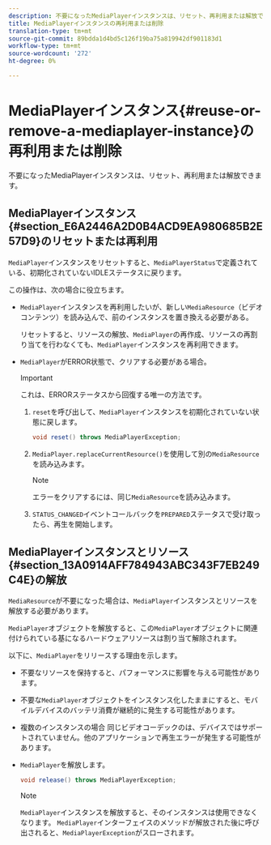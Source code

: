 ```yaml
---
description: 不要になったMediaPlayerインスタンスは、リセット、再利用または解放できます。
title: MediaPlayerインスタンスの再利用または削除
translation-type: tm+mt
source-git-commit: 89bdda1d4bd5c126f19ba75a819942df901183d1
workflow-type: tm+mt
source-wordcount: '272'
ht-degree: 0%

---
```



# MediaPlayerインスタンス{#reuse-or-remove-a-mediaplayer-instance}の再利用または削除

不要になったMediaPlayerインスタンスは、リセット、再利用または解放できます。

## MediaPlayerインスタンス{#section_E6A2446A2D0B4ACD9EA980685B2E57D9}のリセットまたは再利用

`MediaPlayer`インスタンスをリセットすると、`MediaPlayerStatus`で定義されている、初期化されていないIDLEステータスに戻ります。

この操作は、次の場合に役立ちます。

* `MediaPlayer`インスタンスを再利用したいが、新しい`MediaResource`（ビデオコンテンツ）を読み込んで、前のインスタンスを置き換える必要がある。

   リセットすると、リソースの解放、`MediaPlayer`の再作成、リソースの再割り当てを行わなくても、`MediaPlayer`インスタンスを再利用できます。

* `MediaPlayer`がERROR状態で、クリアする必要がある場合。

   >[!IMPORTANT]
   >
   >これは、ERRORステータスから回復する唯一の方法です。

   1. `reset`を呼び出して、`MediaPlayer`インスタンスを初期化されていない状態に戻します。

      ```java
      void reset() throws MediaPlayerException; 
      ```

   1. `MediaPlayer.replaceCurrentResource()`を使用して別の`MediaResource`を読み込みます。

      >[!NOTE]
      >
      >エラーをクリアするには、同じ`MediaResource`を読み込みます。

   1. `STATUS_CHANGED`イベントコールバックを`PREPARED`ステータスで受け取ったら、再生を開始します。

## MediaPlayerインスタンスとリソース{#section_13A0914AFF784943ABC343F7EB249C4E}の解放

`MediaResource`が不要になった場合は、`MediaPlayer`インスタンスとリソースを解放する必要があります。

`MediaPlayer`オブジェクトを解放すると、この`MediaPlayer`オブジェクトに関連付けられている基になるハードウェアリソースは割り当て解除されます。

以下に、`MediaPlayer`をリリースする理由を示します。

* 不要なリソースを保持すると、パフォーマンスに影響を与える可能性があります。
* 不要な`MediaPlayer`オブジェクトをインスタンス化したままにすると、モバイルデバイスのバッテリ消費が継続的に発生する可能性があります。
* 複数のインスタンスの場合
同じビデオコーデックのは、デバイスではサポートされていません。他のアプリケーションで再生エラーが発生する可能性があります。

* `MediaPlayer`を解放します。

   ```java
   void release() throws MediaPlayerException;
   ```

   >[!NOTE]
   >
   >`MediaPlayer`インスタンスを解放すると、そのインスタンスは使用できなくなります。 `MediaPlayer`インターフェイスのメソッドが解放された後に呼び出されると、`MediaPlayerException`がスローされます。